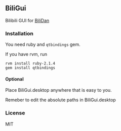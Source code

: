 ## BiliGui

Bilibili GUI for [BiliDan](https://github.com/m13253/BiliDan)

### Installation

You need ruby and `qtbindings` gem.

If you have rvm, run

	rvm install ruby-2.1.4
	gem install qtbindings

#### Optional

Place BiliGui.desktop anywhere that is easy to you.

Remeber to edit the absolute paths in BiliGui.desktop

### License

MIT 
